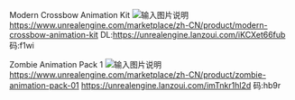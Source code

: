Modern Crossbow Animation Kit
![输入图片说明](https://cdn1.epicgames.com/ue/product/Screenshot/1-1920x1080-a19be0cf84efbc509435f7585510702c.png?resize=1&w=1600 "在这里输入图片标题")
https://www.unrealengine.com/marketplace/zh-CN/product/modern-crossbow-animation-kit
DL:https://unrealengine.lanzoui.com/iKCXet66fub 
码:f1wi

Zombie Animation Pack 1
![输入图片说明](https://cdn1.epicgames.com/ue/product/Screenshot/Screenshot%203-1920x1080-c24290d0c873a7117b90cad742702d2f.png?resize=1&w=1600 "在这里输入图片标题")
https://www.unrealengine.com/marketplace/zh-CN/product/zombie-animation-pack-01
https://unrealengine.lanzoui.com/imTnkr1hl2d
码:hb9r

